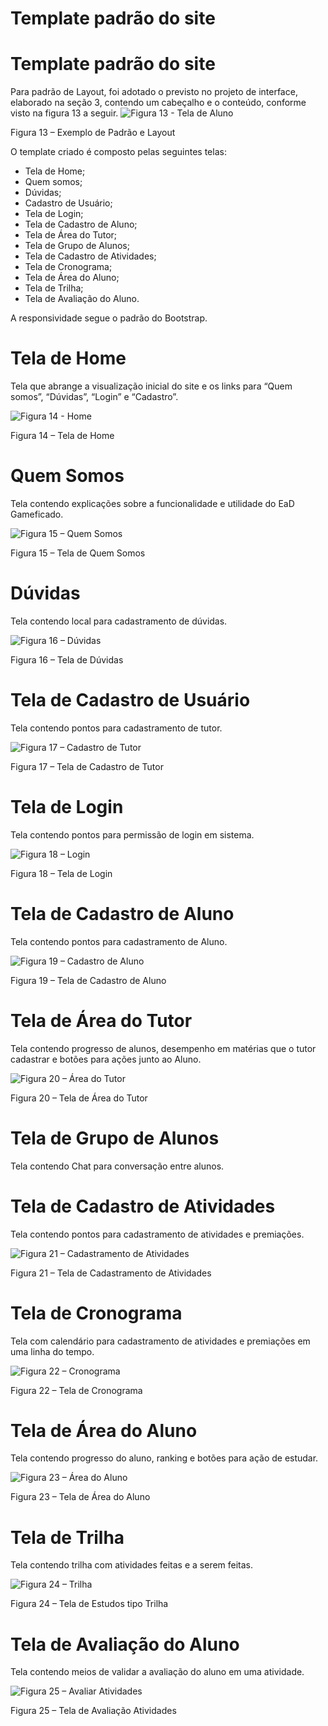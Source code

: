 # Template padrão do site

# Template padrão do site

Para padrão de Layout, foi adotado o previsto no projeto de interface, elaborado na seção 3, contendo um cabeçalho e o conteúdo, conforme visto na figura 13 a seguir.
![Figura 13 - Tela de Aluno ](img/figura13.PNG)
</center>Figura 13 – Exemplo de Padrão e Layout</center>

O template criado é composto pelas seguintes telas:
* Tela de Home;
* Quem somos;
* Dúvidas;
* Cadastro de Usuário;
* Tela de Login;
* Tela de Cadastro de Aluno;
* Tela de Área do Tutor;
* Tela de Grupo de Alunos;
* Tela de Cadastro de Atividades;
* Tela de Cronograma;
* Tela de Área do Aluno;
* Tela de Trilha;
* Tela de Avaliação do Aluno.

A responsividade segue o padrão do Bootstrap.


# Tela de Home

Tela que abrange a visualização inicial do site e os links para “Quem somos”, “Dúvidas”, “Login” e “Cadastro”.

![Figura 14 - Home ](img/figura14.PNG)
</center>Figura 14 – Tela de Home</center>


# Quem Somos

Tela contendo explicações sobre a funcionalidade e utilidade do EaD Gameficado.

![Figura 15 – Quem Somos ](img/figura15.PNG)
</center>Figura 15 – Tela de Quem Somos</center>


# Dúvidas

Tela contendo local para cadastramento de dúvidas.

![Figura 16 – Dúvidas ](img/figura16.PNG)
</center>Figura 16 – Tela de Dúvidas</center>


# Tela de Cadastro de Usuário

Tela contendo pontos para cadastramento de tutor.

![Figura 17 – Cadastro de Tutor ](img/figura17.PNG)
</center>Figura 17 – Tela de Cadastro de Tutor</center>


# Tela de Login

Tela contendo pontos para permissão de login em sistema.

![Figura 18 – Login](img/figura18.PNG)
</center>Figura 18 – Tela de Login</center>


# Tela de Cadastro de Aluno

Tela contendo pontos para cadastramento de Aluno.

![Figura 19 – Cadastro de Aluno ](img/figura19.PNG)
</center>Figura 19 – Tela de Cadastro de Aluno</center>


# Tela de Área do Tutor

Tela contendo progresso de alunos, desempenho em matérias que o tutor cadastrar e botões para ações junto ao Aluno.

![Figura 20 – Área do Tutor ](img/figura20.PNG)
</center>Figura 20 – Tela de Área do Tutor</center>


# Tela de Grupo de Alunos

Tela contendo Chat para conversação entre alunos.


# Tela de Cadastro de Atividades

Tela contendo pontos para cadastramento de atividades e premiações.

![Figura 21 –  Cadastramento de Atividades ](img/figura21.PNG)
</center>Figura 21 – Tela de Cadastramento de Atividades</center>


# Tela de Cronograma

Tela com calendário para cadastramento de atividades e premiações em uma linha do tempo.

![Figura 22 –  Cronograma ](img/figura22.PNG)
</center>Figura 22 – Tela de Cronograma</center>


# Tela de Área do Aluno

Tela contendo progresso do aluno, ranking e botões para ação de estudar.

![Figura 23 – Área do Aluno ](img/figura23.PNG)
</center>Figura 23 – Tela de Área do Aluno</center>


# Tela de Trilha

Tela contendo trilha com atividades feitas e a serem feitas.

![Figura 24 –  Trilha ](img/figura24.PNG)
</center>Figura 24 – Tela de Estudos tipo Trilha</center>

# Tela de Avaliação do Aluno

Tela contendo meios de validar a avaliação do aluno em uma atividade.

![Figura 25 –  Avaliar Atividades ](img/figura25.PNG)
</center>Figura 25 – Tela de Avaliação Atividades</center>

